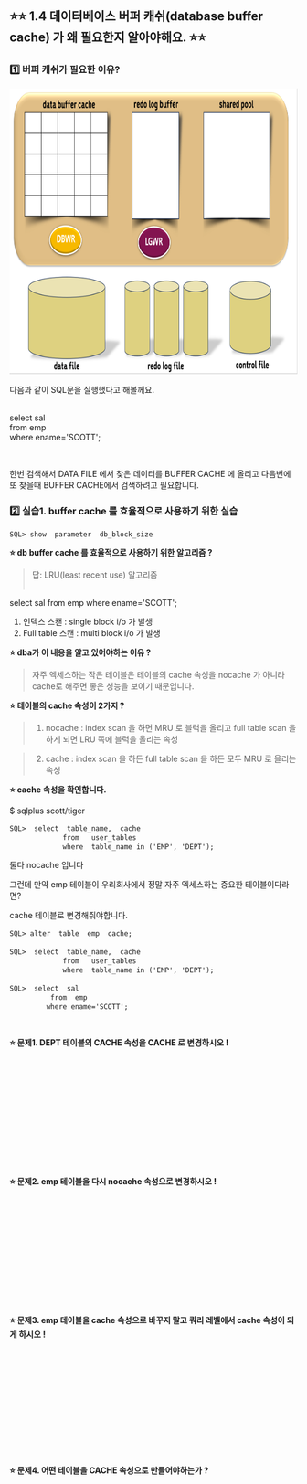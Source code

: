 

## ⭐⭐ 1.4 데이터베이스 버퍼 캐쉬(database buffer cache) 가 왜 필요한지 알아야해요. ⭐⭐

### 1️⃣ 버퍼 캐쉬가 필요한 이유? 



<img src="https://github.com/oracleyu01/oracle_admin/blob/main/%EC%98%A4%EB%9D%BC%ED%81%B4%20%EA%B8%B0%EB%B3%B8%20%EA%B5%AC%EC%A1%B0.png" width="700" height="500">


다음과 같이 SQL문을 실행했다고 해볼께요.  
  &nbsp;  


 select   sal  
   from  emp  
   where ename='SCOTT';  

 &nbsp;  


한번 검색해서 DATA FILE 에서 찾은 데이터를 BUFFER CACHE 에 올리고 다음번에 또 찾을때 BUFFER CACHE에서 검색하려고 필요합니다.
&nbsp;  

### 2️⃣ 실습1. buffer cache 를 효율적으로 사용하기 위한 실습 

	SQL> show  parameter  db_block_size 


**⭐ db buffer cache 를 효율적으로 사용하기 위한 알고리즘 ?** 
&nbsp;  

> 답:  LRU(least recent use) 알고리즘  
 &nbsp;  

  select  sal
   from  emp
   where  ename='SCOTT';
&nbsp;  

   1. 인덱스 스캔  :      single  block  i/o 가 발생
   2. Full  table 스캔  :  multi  block  i/o 가 발생
&nbsp;  

**⭐ dba가 이 내용을 알고 있어야하는 이유 ?**

> 자주 엑세스하는 작은 테이블은 테이블의 cache 속성을 nocache 가 아니라 cache로 해주면 좋은 성능을 보이기 때문입니다.

**⭐ 테이블의 cache 속성이 2가지 ?**

 >1. nocache :   index scan 을 하면  MRU 로 블럭을 올리고 full table scan 을 하게 되면 LRU 쪽에 블럭을 올리는 속성

>  2. cache  :    index scan 을 하든 full table scan 을 하든 모두 MRU 로 올리는 속성 

**⭐ cache 속성을 확인합니다.**

$ sqlplus scott/tiger

	SQL>  select  table_name,  cache
	             from   user_tables
	             where  table_name in ('EMP', 'DEPT');

둘다 nocache 입니다

그런데 만약 emp 테이블이 우리회사에서 정말 자주 엑세스하는 중요한 테이블이다라면?

 cache 테이블로 변경해줘야합니다.

	SQL> alter  table  emp  cache; 

	SQL>  select  table_name,  cache
	             from   user_tables
	             where  table_name in ('EMP', 'DEPT');

	SQL>  select  sal
	          from  emp
	         where ename='SCOTT'; 
&nbsp; 


**⭐ 문제1.  DEPT  테이블의 CACHE 속성을 CACHE 로 변경하시오 !**    
&nbsp;   
&nbsp;   
&nbsp;   
&nbsp;    
&nbsp;   
&nbsp;   
&nbsp;   
&nbsp;     
&nbsp;   
&nbsp;   
&nbsp;   
&nbsp;  




**⭐ 문제2.  emp 테이블을 다시 nocache 속성으로 변경하시오 !**     
&nbsp;   
&nbsp;   
&nbsp;   
&nbsp;    
&nbsp;   
&nbsp;   
&nbsp;   
&nbsp;     
&nbsp;   
&nbsp;   
&nbsp;   
&nbsp;  


**⭐ 문제3. emp 테이블을 cache 속성으로 바꾸지 말고 쿼리 레벨에서 cache 속성이 되게 하시오 !**       
&nbsp;   
&nbsp;   
&nbsp;   
&nbsp;    
&nbsp;   
&nbsp;   
&nbsp;   
&nbsp;     
&nbsp;   
&nbsp;   
&nbsp;   
&nbsp;  

 

**⭐ 문제4. 어떤 테이블을 CACHE 속성으로 만들어야하는가 ?**    
&nbsp;   
&nbsp;   
&nbsp;   
&nbsp;    
&nbsp;   
&nbsp;   
&nbsp;   
&nbsp;     
&nbsp;   
&nbsp;   
&nbsp;   
&nbsp;  



